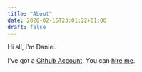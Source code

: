 ```yaml
---
title: "About"
date: 2020-02-15T23:01:22+01:00
draft: false
---
```


Hi all, I'm Daniel.

I've got a [Github Account](https://github.com/dontpanic42). You can [hire me](https://de.linkedin.com/in/daniel-bergenrodt-003539180).
